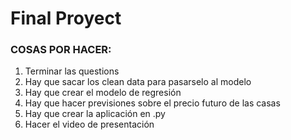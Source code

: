 # Final Proyect

### COSAS POR HACER: 

1. Terminar las questions
2. Hay que sacar los clean data para pasarselo al modelo
3. Hay que crear el modelo de regresión 
4. Hay que hacer previsiones sobre el precio futuro de las casas
5. Hay que crear la aplicación en .py
6. Hacer el video de presentación
